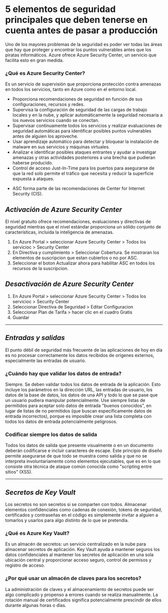 # 5 elementos de seguridad principales que deben tenerse en cuenta antes de pasar a producción
Uno de los mayores problemas de la seguridad es poder ver todas las áreas que hay que proteger y encontrar los puntos vulnerables antes que los piratas informáticos. Azure ofrece Azure Security Center, un servicio que facilita esto en gran medida.

### ¿Qué es Azure Security Center?
Es un servicio de supervisión que proporciona protección contra amenazas en todos los servicios, tanto en Azure como en el entorno local.

- Proporciona recomendaciones de seguridad en función de sus configuraciones, recursos y redes.
- Supervisa la configuración de seguridad de las cargas de trabajo locales y en la nube, y aplicar automáticamente la seguridad necesaria a los nuevos servicios cuando se conectan.
- Supervisar continuamente todos los servicios y realizar evaluaciones de seguridad automáticas para identificar posibles puntos vulnerables antes de alguien los aproveche.
- Usar aprendizaje automático para detectar y bloquear la instalación de malware en sus servicios y máquinas virtuales. 
- Analizar e identificar posibles ataques entrantes y ayudar a investigar amenazas y otras actividades posteriores a una brecha que pudieran haberse producido.
- Control de acceso Just-In-Time para los puertos para asegurarse de que la red solo permite el tráfico que necesita y reducir la superficie expuesta a ataques.

* ASC forma parte de las recomendaciones de Center for Internet Security (CIS).

## _Activación de Azure Security Center_
El nivel gratuito ofrece recomendaciones, evaluaciones y directivas de seguridad mientras que el nivel estándar proporciona un sólido conjunto de características, incluida la inteligencia de amenazas.

1. En Azure Portal > seleccionar Azure Security Center > Todos los servicioc > Security Center 
2. En Directiva y cumplimiento > Seleccionar Cobertura. Se mostraran los elementos de suscripcion que estan cubiertos o no por ASC.
3. Seleccionar el boton Actualizar ahora para habilitar ASC en todos los recursos  de la suscripcion.

## _Desactivación de Azure Security Center_
1. En Azure Portal > seleccionar Azure Security Center > Todos los servicioc > Security Center 
2. Seleccionar Directiva de Seguridad > Editar Configuracion
3. Seleccionar Plan de Tarifa > hacer clic en el cuadro Gratis 
4. Guardar

--- 

## _Entradas y salidas_
El punto débil de seguridad más frecuente de las aplicaciones de hoy en día es no procesar correctamente los datos recibidos de orígenes externos, especialmente las entradas de usuario.

### ¿Cuándo hay que validar los datos de entrada?
Siempre. Se deben validar todos los datos de entrada de la aplicación. Esto incluye los parámetros en la dirección URL, las entradas de usuario, los datos de la base de datos, los datos de una API y todo lo que se pase que un usuario pudiera manipular potencialmente. Use siempre listas de permitidos para aceptar solo datos de entrada "buenos conocidos", en lugar de listas de no permitidos (que buscan específicamente datos de entrada incorrectos), porque es imposible crear una lista completa con todos los datos de entrada potencialmente peligrosos.

### Codificar siempre los datos de salida
Todos los datos de salida que presente visualmente o en un documento deberán codificarse e incluir caracteres de escape. Este principio de diseño permite asegurarse de que todo se muestra como salida y que no se interpreta involuntariamente como elementos ejecutables, que es en lo que consiste otra técnica de ataque común conocida como "scripting entre sitios" (XSS).

---

## _Secretos de Key Vault_
Los secretos no son secretos si se comparten con todos. Almacenar elementos confidenciales como cadenas de conexión, tokens de seguridad, certificados y contraseñas en el código es simplemente invitar a alguien a tomarlos y usarlos para algo distinto de lo que se pretendía. 

### ¿Qué es Azure Key Vault?
Es un almacén de secretos: un servicio centralizado en la nube para almacenar secretos de aplicación. Key Vault ayuda a mantener seguros los datos confidenciales al mantener los secretos de aplicación en una sola ubicación central y proporcionar acceso seguro, control de permisos y registro de acceso.

### ¿Por qué usar un almacén de claves para los secretos?
La administración de claves y el almacenamiento de secretos puede ser algo complicado y propenso a errores cuando se realiza manualmente. La rotación manual de certificados significa potencialmente prescindir de ellos durante algunas horas o días.